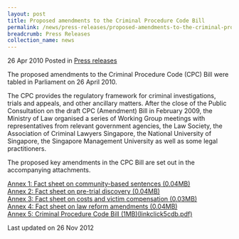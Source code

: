 ```yaml
---
layout: post
title: Proposed amendments to the Criminal Procedure Code Bill
permalink: /news/press-releases/proposed-amendments-to-the-criminal-procedure-code-bill
breadcrumb: Press Releases
collection_name: news
---
```



26 Apr 2010 Posted in [Press releases](/news/press-releases)


The proposed amendments to the Criminal Procedure Code (CPC) Bill were tabled in Parliament on 26 April 2010.

The CPC provides the regulatory framework for criminal investigations, trials and appeals, and other ancillary matters. After the close of the Public Consultation on the draft CPC (Amendment) Bill in February 2009, the Ministry of Law organised a series of Working Group meetings with representatives from relevant government agencies, the Law Society, the Association of Criminal Lawyers Singapore, the National University of Singapore, the Singapore Management University as well as some legal practitioners.

The proposed key amendments in the CPC Bill are set out in the accompanying attachments.

[Annex 1: Fact sheet on community-based sentences (0.04MB)](/files/news/press-releases/2010/04/linkclickbfc2.pdf)  
[Annex 2: Fact sheet on pre-trial discovery (0.04MB)](/files/news/press-releases/2010/04/linkclick43f3.pdf)  
[Annex 3: Fact sheet on costs and victim compensation (0.03MB)](/files/news/press-releases/2010/04/linkclick5f80.pdf)  
[Annex 4: Fact sheet on law reform amendments (0.04MB)](/files/news/press-releases/2010/04/linkclick3e77.pdf)  
[Annex 5: Criminal Procedure Code Bill (1MB)(linkclick5cdb.pdf)](/files/news/press-releases/2010/04/linkclick5cdb.pdf)  

<p class="right-side-updated">Last updated on 26 Nov 2012
</p>
